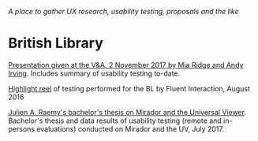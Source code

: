 
_A place to gather UX research, usability testing, proposals and the like_

# British Library
[Presentation given at the V&A, 2 November 2017 by Mia Ridge and Andy Irving](https://docs.google.com/presentation/d/1TjwT40J7SnIYd3S4BWEzmqn-IceuaV-NMCqGJwzpUWg/edit). Includes summary of usability testing to-date.

[Highlight reel](https://ipfs.io/ipfs/QmQU27GckXdVnFG6qezMTshjCWLzx1PL1t1fn2nrbVe5hs) of testing performed for the BL by Fluent Interaction, August 2016

[Julien A. Raemy's bachelor's thesis on Mirador and the Universal Viewer](https://drive.google.com/drive/folders/0B0bbRq6xOLeZWG9vT2VaOXZQaFk). Bachelor's thesis and data results of usability testing (remote and in-persons evaluations) conducted on Mirador and the UV, July 2017. 
